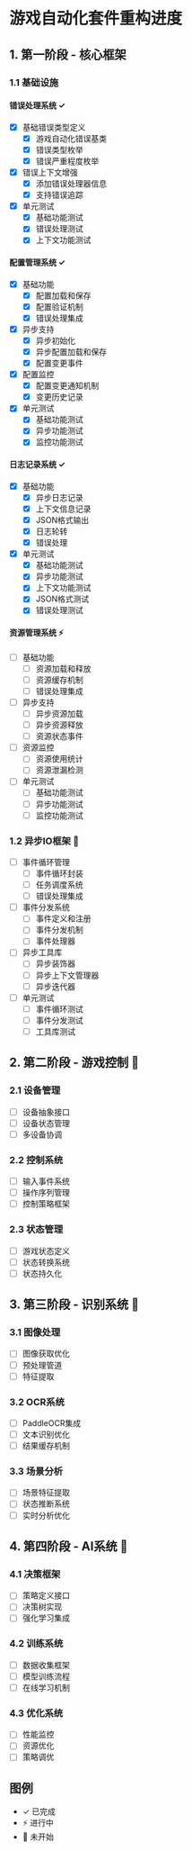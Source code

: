 # 游戏自动化套件重构进度

## 1. 第一阶段 - 核心框架

### 1.1 基础设施

#### 错误处理系统 ✓
- [x] 基础错误类型定义
  - [x] 游戏自动化错误基类
  - [x] 错误类型枚举
  - [x] 错误严重程度枚举
- [x] 错误上下文增强
  - [x] 添加错误处理器信息
  - [x] 支持错误追踪
- [x] 单元测试
  - [x] 基础功能测试
  - [x] 错误处理测试
  - [x] 上下文功能测试

#### 配置管理系统 ✓
- [x] 基础功能
  - [x] 配置加载和保存
  - [x] 配置验证机制
  - [x] 错误处理集成
- [x] 异步支持
  - [x] 异步初始化
  - [x] 异步配置加载和保存
  - [x] 配置变更事件
- [x] 配置监控
  - [x] 配置变更通知机制
  - [x] 变更历史记录
- [x] 单元测试
  - [x] 基础功能测试
  - [x] 异步功能测试
  - [x] 监控功能测试

#### 日志记录系统 ✓
- [x] 基础功能
  - [x] 异步日志记录
  - [x] 上下文信息记录
  - [x] JSON格式输出
  - [x] 日志轮转
  - [x] 错误处理
- [x] 单元测试
  - [x] 基础功能测试
  - [x] 异步功能测试
  - [x] 上下文功能测试
  - [x] JSON格式测试
  - [x] 错误处理测试

#### 资源管理系统 ⚡
- [ ] 基础功能
  - [ ] 资源加载和释放
  - [ ] 资源缓存机制
  - [ ] 错误处理集成
- [ ] 异步支持
  - [ ] 异步资源加载
  - [ ] 异步资源释放
  - [ ] 资源状态事件
- [ ] 资源监控
  - [ ] 资源使用统计
  - [ ] 资源泄漏检测
- [ ] 单元测试
  - [ ] 基础功能测试
  - [ ] 异步功能测试
  - [ ] 监控功能测试

### 1.2 异步IO框架 🔲
- [ ] 事件循环管理
  - [ ] 事件循环封装
  - [ ] 任务调度系统
  - [ ] 错误处理集成
- [ ] 事件分发系统
  - [ ] 事件定义和注册
  - [ ] 事件分发机制
  - [ ] 事件处理器
- [ ] 异步工具库
  - [ ] 异步装饰器
  - [ ] 异步上下文管理器
  - [ ] 异步迭代器
- [ ] 单元测试
  - [ ] 事件循环测试
  - [ ] 事件分发测试
  - [ ] 工具库测试

## 2. 第二阶段 - 游戏控制 🔲

### 2.1 设备管理
- [ ] 设备抽象接口
- [ ] 设备状态管理
- [ ] 多设备协调

### 2.2 控制系统
- [ ] 输入事件系统
- [ ] 操作序列管理
- [ ] 控制策略框架

### 2.3 状态管理
- [ ] 游戏状态定义
- [ ] 状态转换系统
- [ ] 状态持久化

## 3. 第三阶段 - 识别系统 🔲

### 3.1 图像处理
- [ ] 图像获取优化
- [ ] 预处理管道
- [ ] 特征提取

### 3.2 OCR系统
- [ ] PaddleOCR集成
- [ ] 文本识别优化
- [ ] 结果缓存机制

### 3.3 场景分析
- [ ] 场景特征提取
- [ ] 状态推断系统
- [ ] 实时分析优化

## 4. 第四阶段 - AI系统 🔲

### 4.1 决策框架
- [ ] 策略定义接口
- [ ] 决策树实现
- [ ] 强化学习集成

### 4.2 训练系统
- [ ] 数据收集框架
- [ ] 模型训练流程
- [ ] 在线学习机制

### 4.3 优化系统
- [ ] 性能监控
- [ ] 资源优化
- [ ] 策略调优

## 图例
- ✓ 已完成
- ⚡ 进行中
- 🔲 未开始
